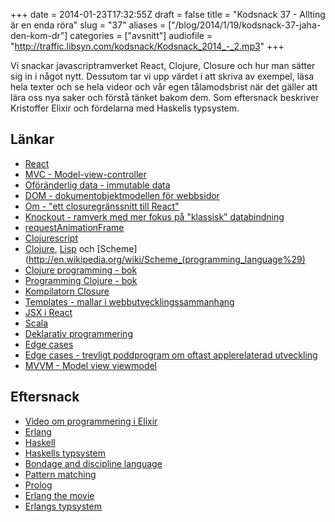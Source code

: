 +++
date = 2014-01-23T17:32:55Z
draft = false
title = "Kodsnack 37 - Allting är en enda röra"
slug = "37"
aliases = ["/blog/2014/1/19/kodsnack-37-jaha-den-kom-dr"]
categories = ["avsnitt"]
audiofile = "http://traffic.libsyn.com/kodsnack/Kodsnack_2014_-_2.mp3"
+++

Vi snackar javascriptramverket React, Clojure, Closure och hur man sätter sig in i något nytt. Dessutom tar vi upp värdet i att skriva av exempel, läsa hela texter och se hela videor och vår egen tålamodsbrist när det gäller att lära oss nya saker och förstå tänket bakom dem. Som eftersnack beskriver Kristoffer Elixir och fördelarna med Haskells typsystem.

## Länkar ##

* [React](http://facebook.github.io/react/)
* [MVC - Model-view-controller](http://en.wikipedia.org/wiki/Model–view–controller)
* [Oföränderlig data - immutable data](http://en.wikipedia.org/wiki/Immutable_object)
* [DOM - dokumentobjektmodellen för webbsidor](http://en.wikipedia.org/wiki/Document_Object_Model)
* [Om - "ett closuregränssnitt till React"](https://github.com/swannodette/om)
* [Knockout - ramverk med mer fokus på "klassisk" databindning](http://knockoutjs.com)
* [requestAnimationFrame](https://developer.mozilla.org/en-US/docs/Web/API/window.requestAnimationFrame)
* [Clojurescript](http://clojure.org/clojurescript)
* [Clojure](http://clojure.org), [Lisp](http://en.wikipedia.org/wiki/LISP) och [Scheme](http://en.wikipedia.org/wiki/Scheme_(programming_language%29)
* [Clojure programming - bok](http://shop.oreilly.com/product/0636920013754.do)
* [Programming Clojure - bok](http://pragprog.com/book/shcloj/programming-clojure)
* [Kompilatorn Closure](https://developers.google.com/closure/?hl=sv&csw=1)
* [Templates - mallar i webbutvecklingssammanhang](http://en.wikipedia.org/wiki/Web_template)
* [JSX i React](http://facebook.github.io/react/docs/jsx-in-depth.html)
* [Scala](http://www.scala-lang.org)
* [Deklarativ programmering](http://en.wikipedia.org/wiki/Declarative_programming)
* [Edge cases](http://en.wikipedia.org/wiki/Edge_case)
* [Edge cases - trevligt poddprogram om oftast applerelaterad utveckling](http://edgecasesshow.com)
* [MVVM - Model view viewmodel](http://en.wikipedia.org/wiki/MVVM)

## Eftersnack ##

* [Video om programmering i Elixir](http://mirror.linux.org.au/pub/linux.conf.au/2014/Thursday/80-Programming_Elixir_The_magic_of_todays_tonic_-_Katie_Miller.mp4)
* [Erlang](http://www.erlang.org)
* [Haskell](http://www.haskell.org/haskellwiki/Haskell)
* [Haskells typsystem](http://stackoverflow.com/questions/3787960/what-makes-haskells-type-system-more-powerful-than-other-languages-type-syst)
* [Bondage and discipline language](http://www.catb.org/jargon/html/B/bondage-and-discipline-language.html)
* [Pattern matching](http://en.wikipedia.org/wiki/Pattern_matching)
* [Prolog](http://en.wikipedia.org/wiki/Prolog)
* [Erlang the movie](https://archive.org/details/ErlangTheMovie)
* [Erlangs typsystem](http://learnyousomeerlang.com/types-or-lack-thereof)

